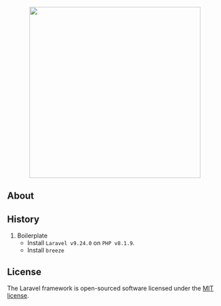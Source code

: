 <p align="center"><a href="https://laravel.com" target="_blank"><img src="https://raw.githubusercontent.com/laravel/art/master/logo-lockup/5%20SVG/2%20CMYK/1%20Full%20Color/laravel-logolockup-cmyk-red.svg" width="400"></a></p>

## About

## History

1. Boilerplate
    - Install `Laravel v9.24.0` on `PHP v8.1.9`.
    - Install `breeze`

## License

The Laravel framework is open-sourced software licensed under the [MIT license](https://opensource.org/licenses/MIT).
